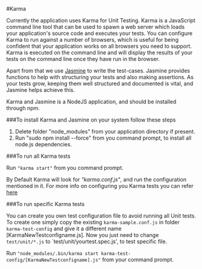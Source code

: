 #Karma 

Currently the application uses Karma for Unit Testing. Karma is a JavaScript command line tool that can be used to spawn a web server which loads your application's source code and executes your tests. You can configure Karma to run against a number of browsers, which is useful for being confident that your application works on all browsers you need to support. Karma is executed on the command line and will display the results of your tests on the command line once they have run in the browser.

Apart from that we use [Jasmine](http://jasmine.github.io/1.3/introduction.html) to write the test-cases. Jasmine provides functions to help with structuring your tests and also making assertions. As your tests grow, keeping them well structured and documented is vital, and Jasmine helps achieve this.

Karma and Jasmine is a NodeJS application, and should be installed through npm.

###To install Karma and Jasmine on your system follow these steps

1. Delete folder "node_modules" from your application directory if present.
2. Run "sudo npm install --force" from you command prompt, to install all node.js dependencies.

###To run all Karma tests

Run `"karma start"` from you command prompt.

By Default Karma will look for *"karma.conf.js"*, and run the configuration mentioned in it. For more info on configuring you Karma tests you can refer [here](http://karma-runner.github.io/0.13/config/configuration-file.html)

###To run specific Karma tests

You can create you own test configuration file to avoid running all Unit tests. To create one simply copy the existing `karma-sample.conf.js` in folder `karma-test-config` and give it a different name [KarmaNewTestconfigname.js]. Now you just need to change `test/unit/*.js` to `test/unit/yourtest.spec.js', to test specific file.

Run `"node_modules/.bin/karma start karma-test-config/[KarmaNewTestconfigname].js"` from your command prompt.





